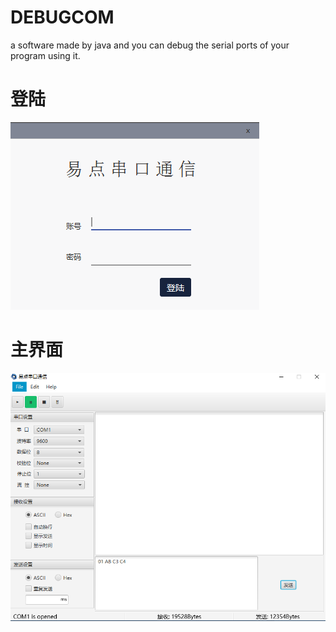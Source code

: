 # DEBUGCOM
a software made by java and you can debug the serial ports of your program using it.  

# **登陆**
![image](src/sample/image/logo_model.PNG)

# **主界面**
![image](src/sample/image/content_model.PNG)